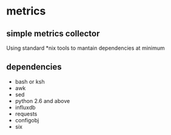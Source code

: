 metrics
=======

simple metrics collector
------------------------

Using standard *nix tools to mantain dependencies at minimum



dependencies
------------

* bash or ksh
* awk
* sed
* python 2.6 and above
 * influxdb
 * requests
 * configobj
 * six
